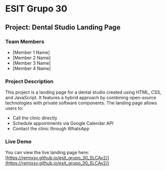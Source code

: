 # ESIT Grupo 30

## Project: Dental Studio Landing Page

### Team Members
- [Member 1 Name]
- [Member 2 Name]
- [Member 3 Name]
- [Member 4 Name]

### Project Description
This project is a landing page for a dental studio created using HTML, CSS, and JavaScript. It features a hybrid approach by combining open-source technologies with private software components. The landing page allows users to:
- Call the clinic directly
- Schedule appointments via Google Calendar API
- Contact the clinic through WhatsApp

### Live Demo
You can view the live landing page here:  
[https://remixsv.github.io/esit_grupo_30_SLCAv2/](https://remixsv.github.io/esit_grupo_30_SLCAv2/)
